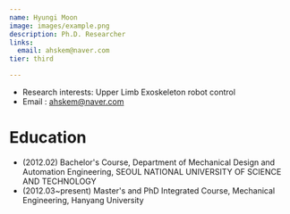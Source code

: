 ```yaml
---
name: Hyungi Moon
image: images/example.png
description: Ph.D. Researcher
links:
  email: ahskem@naver.com
tier: third

---
```

- Research interests: Upper Limb Exoskeleton robot control
- Email : ahskem@naver.com

# Education
- (2012.02) Bachelor's Course, Department of Mechanical Design and Automation Engineering, SEOUL NATIONAL UNIVERSITY OF SCIENCE AND TECHNOLOGY
- (2012.03~present) Master's and PhD Integrated Course, Mechanical Engineering, Hanyang University




